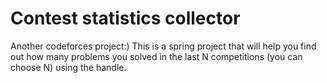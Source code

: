 # Contest statistics collector
Another codeforces project:)
This is a spring project that will help you find out how many problems you solved in the last N competitions (you can choose N) using the handle.
